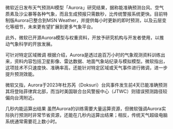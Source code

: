 微软近日发布天气预测AI模型「Aurora」研究结果，据称能准确预测台风、空气质素及沙尘暴等各种气象，而且生成预报只需数秒，比传统警报系统更快。目前特制版Aurora已整合到MSN Weather，并提供每小时更新的即时预测，以及云层变化等细节，未来更有望扩展到更多气象平台。

此外，微软已开源Aurora模型与权重资料，开放予研究机构与开发者使用，以推动气象科学的开放发展。

可针对特定区域微调
根据介绍，Aurora是透过逾百万小时的气象观测资料训练出来，资料内容包括卫星影像、雷达数据、地面气象站纪录与模拟模型。微软指出，这项技术不只速度快、准确率高，还能针对特定区域或天气事件进行微调，进一步提升预测效能。

微软又指，Aurora于2023年杜苏芮（Doksuri）台风事件发生前4天已能准确预测其将登陆菲律宾北部，而当时美国联合台风警报中心（JTWC）则错误预测路径较偏向台湾附近。

几秒内能运算出结果
虽然Aurora的训练需要大量运算资源，但微软强调Aurora实际执行预测时非常节省资源，还能在几秒内运算出结果；相反，传统天气超级电脑系统通常需要花上数小时。



